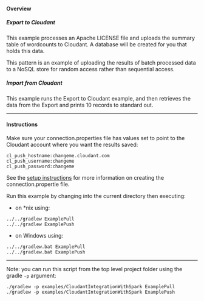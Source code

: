 #### Overview

##### Export to Cloudant

This example processes an Apache LICENSE file and uploads the summary table of wordcounts to Cloudant. A database will be created for you that holds this data.

This pattern is an example of uploading the results of batch processed data to a NoSQL store for random access rather than sequential access.

##### Import from Cloudant

This example runs the Export to Cloudant example, and then retrieves the data from the Export and prints 10 records to standard out.

*********************************************************************
#### Instructions

Make sure your connection.properties file has values set to point to the Cloudant account where you want the results saved:

```
cl_push_hostname:changeme.cloudant.com
cl_push_username:changeme
cl_push_password:changeme
```

See the [setup instructions](https://github.com/snowch/biginsight-examples) for more information on creating the connection.propertie file.

Run this example by changing into the current directory then executing:

- on *nix using:

```
../../gradlew ExamplePull
../../gradlew ExamplePush
```

- on Windows using:

```
../../gradlew.bat ExamplePull
../../gradlew.bat ExamplePush
```

*********************************************************************

Note: you can run this script from the top level project folder using the gradle `-p` argument:

```
./gradlew -p examples/CloudantIntegrationWithSpark ExamplePull
./gradlew -p examples/CloudantIntegrationWithSpark ExamplePush
```
